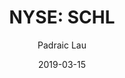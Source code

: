 ---
type: "report"
paper: "SCHL_Padraic_Lau.pdf"
author: "Padraic Lau"
company: "Scholastic, Inc."
date: "2019-03-15"
summary: "Scholastic, Inc. is a global children’s book publishing and distribution company, with an emphasis on educational literature and classroom resources. Scholastic sells one in every two children’s book purchased in the U.S. "
title: "NYSE: SCHL"
---